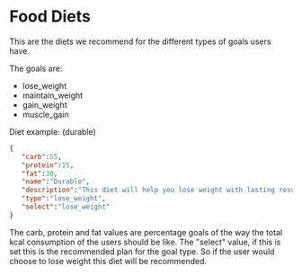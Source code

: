 # Food Diets

This are the diets we recommend for the different types of goals users have.

The goals are:
- lose_weight
- maintain_weight
- gain_weight
- muscle_gain

Diet example:
(durable)
```json
{
   "carb":55,
   "protein":15,
   "fat":30,
   "name":"Durable",
   "description":"This diet will help you lose weight with lasting results, allowing you to slim gradually while getting all the necessary nutrients. This diet is based on balanced, healthy foods in combination with a lowered energy and fats intake.",
   "type":"lose_weight",
   "select":"lose_weight"
}
```

The carb, protein and fat values are percentage goals of the way the total kcal consumption of the users should be like.
The "select" value, if this is set this is the recommended plan for the goal type. So if the user would choose to lose weight this diet will be recommended.